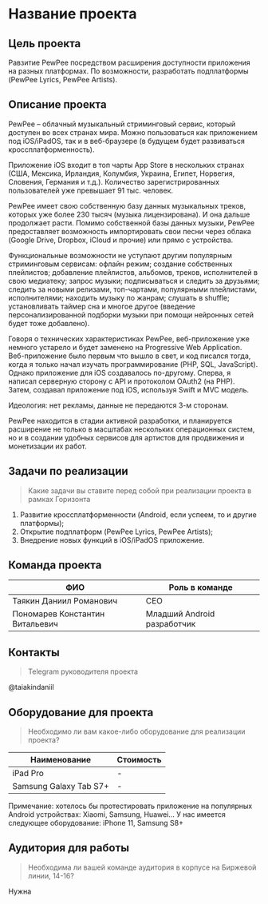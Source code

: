 # Название проекта

## Цель проекта

Равзитие PewPee посредством расширения доступности приложения на разных платформах. По возможности, разработать подплатформы (PewPee Lyrics, PewPee Artists). 

## Описание проекта

PewPee – облачный музыкальный стриминговый сервис, который доступен во всех странах мира. Можно пользоваться как приложением под iOS/iPadOS, так и в веб-браузере (в будущем будет развиваться кроссплатформенность).

Приложение iOS входит в топ чарты App Store в нескольких странах (США, Мексика, Ирландия, Колумбия, Украина, Египет, Норвегия, Словения, Германия и т.д.). Количество зарегистрированных пользователей уже превышает 91 тыс. человек.

PewPee имеет свою собственную базу данных музыкальных треков, которых уже более 230 тысяч (музыка лицензирована). И она дальше продолжает расти. Помимо собственной базы данных музыки, PewPee предоставляет возможность импортировать свои песни через облака (Google Drive, Dropbox, iCloud и прочие) или прямо с устройства.

Функциональные возможности не уступают другим популярным стриминговым сервисам: офлайн режим; создание собственных плейлистов; добавление плейлистов, альбомов, треков, исполнителей в свою медиатеку; запрос музыки; подписываться и следить за друзьями; следить за новыми релизами, топ-чартами, популярными плейлистами, исполнителями; находить музыку по жанрам; слушать в shuffle; установливать таймер сна и многое другое (введение персонализированной подборки музыки при помощи нейронных сетей будет тоже добавлено).

Говоря о технических характеристиках PewPee, веб-приложение уже немного устарело и будет заменено на Progressive Web Application. Веб-приложение было первым что вышло в свет, и код писался тогда, когда я только начал изучать программирование (PHP, SQL, JavaScript). Однако приложение для iOS создавалось по-другому. Сперва, я написал серверную сторону с API и протоколом OAuth2 (на PHP). Затем, создавал приложение под iOS, используя Swift и MVC модель.

Идеология: нет рекламы, данные не передаются 3-м сторонам.

PewPee находится в стадии активной разработки, и планируется расширение не только в масштабах нескольких операционных систем, но и в создании удобных сервисов для артистов для продвижения и монетизации их работ.

## Задачи по реализации

> Какие задачи вы ставите перед собой при реализации проекта в рамках Горизонта

1. Развитие кроссплатформенности (Android, если успеем, то и другие платформы);
2. Открытие подплатформ (PewPee Lyrics, PewPee Artists);
4. Внедрение новых функций в iOS/iPadOS приложение.

## Команда проекта

| ФИО | Роль в команде |
|-----|-----|
| Таякин Даниил Романович | CEO |
| Пономарев Константин Витальевич | Младший Android разработчик |

## Контакты

> Telegram руководителя проекта

@taiakindaniil

## Оборудование для проекта

> Необходимо ли вам какое-либо оборудование для реализации проекта?

| Наименование | Стоимость |
|-----|-----|
| iPad Pro | - |
| Samsung Galaxy Tab S7+ | - |

Примечание: хотелось бы протестировать приложение на популярных Android устройствах: Xiaomi, Samsung, Huawei...
У нас имеется следующее оборудование: iPhone 11, Samsung S8+

## Аудитория для работы

> Необходима ли вашей команде аудитория в корпусе на Биржевой линии, 14-16?

Нужна

